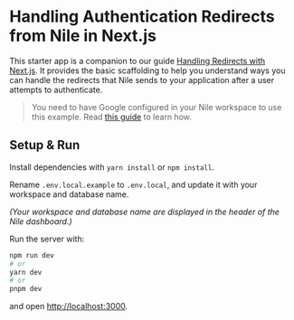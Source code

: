 # Handling Authentication Redirects from Nile in Next.js

This starter app is a companion to our guide [Handling Redirects with Next.js](). It provides the 
basic scaffolding to help you understand ways you can handle the redirects that Nile sends to your
application after a user attempts to authenticate.

> You need to have Google configured in your Nile workspace to use this example.
> Read [this guide]() to learn how.

## Setup & Run

Install dependencies with `yarn install` or `npm install`.

Rename `.env.local.example` to `.env.local`, and update it with your workspace and database name.

_(Your workspace and database name are displayed in the header of the Nile dashboard.)_

Run the server with:

```bash
npm run dev
# or
yarn dev
# or
pnpm dev
```

and open [http://localhost:3000](http://localhost:3000).
